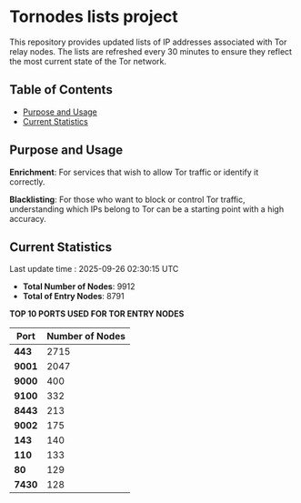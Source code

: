# Tornodes lists project

This repository provides updated lists of IP addresses associated with Tor relay nodes. The lists are refreshed every 30 minutes to ensure they reflect the most current state of the Tor network.

## Table of Contents

- [Purpose and Usage](#purpose-and-usage)
- [Current Statistics](#current-statistics)


## Purpose and Usage

**Enrichment**: For services that wish to allow Tor traffic or identify it correctly.

**Blacklisting**: For those who want to block or control Tor traffic, understanding which IPs belong to Tor can be a starting point with a high accuracy.

## Current Statistics

Last update time : 2025-09-26 02:30:15 UTC

- **Total Number of Nodes**: 9912
- **Total of Entry Nodes**: 8791

**TOP 10 PORTS USED FOR TOR ENTRY NODES**

| **Port** | **Number of Nodes** |
|------|-----------------|
| **443**   | 2715  |
| **9001**   | 2047  |
| **9000**   | 400  |
| **9100**   | 332  |
| **8443**   | 213  |
| **9002**   | 175  |
| **143**   | 140  |
| **110**   | 133  |
| **80**   | 129  |
| **7430**   | 128  |

